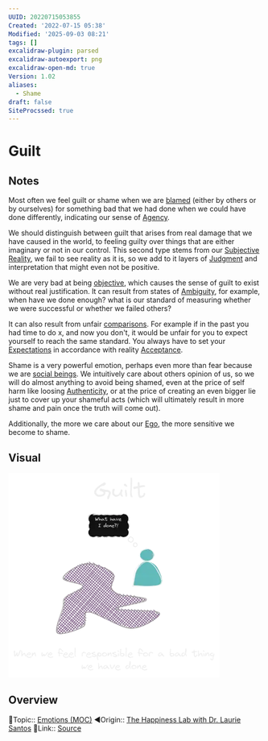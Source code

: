 ```yaml
---
UUID: 20220715053855
Created: '2022-07-15 05:38'
Modified: '2025-09-03 08:21'
tags: []
excalidraw-plugin: parsed
excalidraw-autoexport: png
excalidraw-open-md: true
Version: 1.02
aliases:
  - Shame
draft: false
SiteProcssed: true
---
```


# Guilt

## Notes

Most often we feel guilt or shame when we are [blamed](/notes/blame.md) (either by others or by ourselves) for something bad that we had done when we could have done differently, indicating our sense of [Agency](/notes/agency.md).

We should distinguish between guilt that arises from real damage that we have caused in the world, to feeling guilty over things that are either imaginary or not in our control. This second type stems from our [Subjective Reality](/notes/subjective-reality.md), we fail to see reality as it is, so we add to it layers of [Judgment](/notes/judgment.md) and interpretation that might even not be positive.

We are very bad at being [objective](/notes/objectivism.md), which causes the sense of guilt to exist without real justification. It can result from states of [Ambiguity](/notes/ambiguity.md), for example, when have we done enough? what is our standard of measuring whether we were successful or whether we failed others?

It can also result from unfair [comparisons](/notes/comparisons.md). For example if in the past you had time to do x, and now you don't, it would be unfair for you to expect yourself to reach the same standard. You always have to set your [Expectations](/notes/expectations.md) in accordance with reality [Acceptance](/notes/acceptance.md).

Shame is a very powerful emotion, perhaps even more than fear because we are [social beings](/notes/human-is-a-social-being.md). We intuitively care about others opinion of us, so we will do almost anything to avoid being shamed, even at the price of self harm like loosing [Authenticity](/notes/authenticity.md), or at the price of creating an even bigger lie just to cover up your shameful acts (which will ultimately result in more shame and pain once the truth will come out).

Additionally, the more we care about our [Ego](/notes/form-vs-essence.md), the more sensitive we become to shame.

## Visual

![Guilt.webp](/notes/guilt.webp)

## Overview
🔼Topic:: [Emotions (MOC)](/mocs/emotions-moc.md)
◀Origin:: [The Happiness Lab with Dr. Laurie Santos](null)
🔗Link:: [Source](https://www.podtrac.com/pts/redirect.mp3/chtbl.com/track/39E17/traffic.megaphone.fm/HSW3326477518.mp3?updated=1643918660 )

